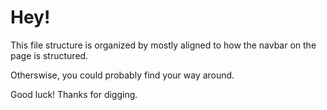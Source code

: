 # Hey!

This file structure is organized by mostly aligned to how the navbar on the page is structured.

Otherswise, you could probably find your way around.

Good luck! Thanks for digging.
